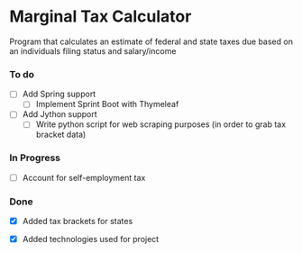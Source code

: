 # Marginal Tax Calculator
Program that calculates an estimate of federal and state taxes due based on an individuals filing status and
salary/income

### To do
- [ ] Add Spring support
  - [ ] Implement Sprint Boot with Thymeleaf
- [ ] Add Jython support
  - [ ] Write python script for web scraping purposes (in order to grab tax bracket data)

### In Progress
- [ ] Account for self-employment tax 

### Done
- [x] Added tax brackets for states
- [x] Added technologies used for project
 
